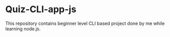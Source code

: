 # Quiz-CLI-app-js
This repository contains beginner level CLI based project done by me while learning node.js.
